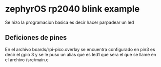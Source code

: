 # zephyrOS rp2040 blink example

Se hizo la programacion basica es decir hacer parpadear un led

## Deficiones de pines
En el archivo boards/rpi-pico.overlay se encuentra configurado en pin3 es decir el gpio 3 y se le puso un alias que es led1 que sera el que se llame en el archivo /src/main.c 
